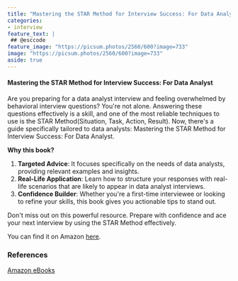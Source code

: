```yaml
---
title: "Mastering the STAR Method for Interview Success: For Data Analyst"
categories:
- interview
feature_text: |
 ## @esccode
feature_image: "https://picsum.photos/2560/600?image=733"
image: "https://picsum.photos/2560/600?image=733"
aside: true
---
```


<!-- title: "Mastering the STAR Method for Technical Writer Interviews"
author: "Copyright ©2024 by Jacek Wieteska, esccode.pl"
subtitle: "How to Ace Behavioral Questions and Showcase Your Documentation Expertise" -->

#### Mastering the STAR Method for Interview Success: For Data Analyst

Are you preparing for a data analyst interview and feeling overwhelmed by behavioral interview questions? You're not alone. Answering these questions effectively is a skill, and one of the most reliable techniques to use is the STAR Method(Situation, Task, Action, Result). Now, there's a guide specifically tailored to data analysts: Mastering the STAR Method for Interview Success: For Data Analyst.

**Why this book?**

1. **Targeted Advice**: It focuses specifically on the needs of data analysts, providing relevant examples and insights.
2. **Real-Life Application**: Learn how to structure your responses with real-life scenarios that are likely to appear in data analyst interviews.
3. **Confidence Builder**: Whether you're a first-time interviewee or looking to refine your skills, this book gives you actionable tips to stand out.

Don't miss out on this powerful resource. Prepare with confidence and ace your next interview by using the STAR Method effectively.


You can find it on Amazon [here](https://www.amazon.com/Mastering-STAR-Method-Interview-Success-ebook/dp/B0DH2NL69P).

### References

[Amazon eBooks](https://www.amazon.com/author/esccode)

